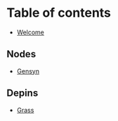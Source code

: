 # Table of contents

* [Welcome](README.md)

## Nodes

* [Gensyn](nodes/dill.md)

## Depins

* [Grass](depins/grass.md)
